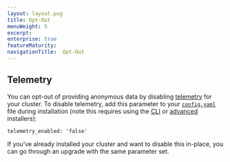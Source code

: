 ```yaml
---
layout: layout.pug
title: Opt-Out
menuWeight: 5
excerpt:
enterprise: true
featureMaturity:
navigationTitle:  Opt-Out
---
```






## Telemetry

You can opt-out of providing anonymous data by disabling [telemetry][4] for your cluster. To disable telemetry, add this parameter to your [`config.yaml`][1] file during installation (note this requires using the [CLI][2] or [advanced][3] installers):

`telemetry_enabled: 'false'`

If you’ve already installed your cluster and want to disable this in-place, you can go through an upgrade with the same parameter set.

 [1]: /docs/1.7/administration/installing/ent/custom/configuration-parameters/
 [2]: /docs/1.7/administration/installing/ent/custom/cli/
 [3]: /docs/1.7/administration/installing/ent/custom/advanced/
 [4]: /docs/1.7/administration/telemetry/
